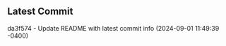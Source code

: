
## Latest Commit
da3f574 - Update README with latest commit info (2024-09-01 11:49:39 -0400) <Yunxi-Zhou>
